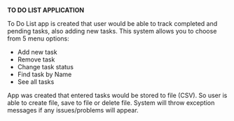 **TO DO LIST APPLICATION**

To Do List app is created that user would be able to track completed and pending tasks, also adding new tasks. 
This system allows you to choose from 5 menu options:

* Add new task
* Remove task
* Change task status
* Find task by Name
* See all tasks

App was created that entered tasks would be stored to file (CSV).
So user is able to create file, save to file or delete file.
System will throw exception messages if any issues/problems will appear. 
